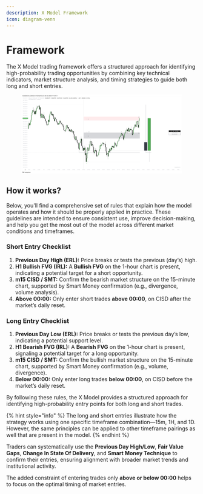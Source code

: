 ```yaml
---
description: X Model Framework
icon: diagram-venn
---
```


# Framework

The X Model trading framework offers a structured approach for identifying high-probability trading opportunities by combining key technical indicators, market structure analysis, and timing strategies to guide both long and short entries.

<figure><img src="../../.gitbook/assets/docs-x-003.png" alt=""><figcaption></figcaption></figure>

## **How it works?**

Below, you'll find a comprehensive set of rules that explain how the model operates and how it should be properly applied in practice. These guidelines are intended to ensure consistent use, improve decision-making, and help you get the most out of the model across different market conditions and timeframes.

### **Short Entry Checklist**

1. **Previous Day High (ERL):** Price breaks or tests the previous (day’s) high.
2. **H1 Bullish FVG (IRL):** A **Bullish FVG** on the 1-hour chart is present, indicating a potential target for a short opportunity.
3. **m15 CISD / SMT:** Confirm the bearish market structure on the 15-minute chart, supported by Smart Money confirmation (e.g., divergence, volume analysis).
4. **Above 00:00:** Only enter short trades **above 00:00**, on CISD after the market’s daily reset.

### **Long Entry Checklist**

1. **Previous Day Low (ERL):** Price breaks or tests the previous day’s low, indicating a potential support level.
2. **H1 Bearish FVG (IRL):** A **Bearish FVG** on the 1-hour chart is present, signaling a potential target for a long opportunity.
3. **m15 CISD / SMT:** Confirm the bullish market structure on the 15-minute chart, supported by Smart Money confirmation (e.g., volume, divergence).
4. **Below 00:00:** Only enter long trades **below 00:00**, on CISD before the market’s daily reset.

By following these rules, the X Model provides a structured approach for identifying high-probability entry points for both long and short trades.

{% hint style="info" %}
The long and short entries illustrate how the strategy works using one specific timeframe combination—15m, 1H, and 1D. However, the same principles can be applied to other timeframe pairings as well that are present in the model.
{% endhint %}

Traders can systematically use the **Previous Day High/Low**, **Fair Value Gaps**, **Change In State Of Delivery**, and **Smart Money Technique** to confirm their entries, ensuring alignment with broader market trends and institutional activity.

The added constraint of entering trades only **above or below 00:00** helps to focus on the optimal timing of market entries.
